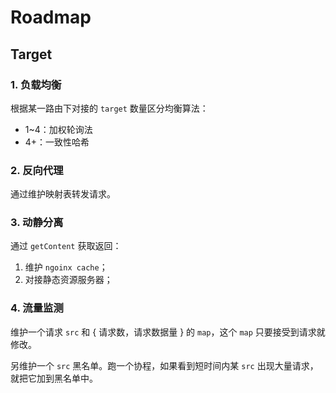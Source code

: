 # Roadmap

## Target

### 1. 负载均衡

根据某一路由下对接的 `target` 数量区分均衡算法：

* 1~4：加权轮询法
* 4+：一致性哈希

### 2. 反向代理

通过维护映射表转发请求。

### 3. 动静分离

通过 `getContent` 获取返回：

1. 维护 `ngoinx cache`；
2. 对接静态资源服务器；

### 4. 流量监测

维护一个请求 `src` 和 { 请求数，请求数据量 } 的 `map`，这个 `map` 只要接受到请求就修改。

另维护一个 `src` 黑名单。跑一个协程，如果看到短时间内某 `src` 出现大量请求，就把它加到黑名单中。
